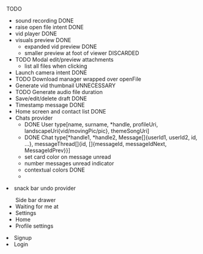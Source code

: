 TODO
<ul>
  <li>sound recording DONE</li>
  <li>raise open file intent DONE</li>
  <li>vid player DONE</li>
  <li>visuals preview DONE
    <ul>
      <li>expanded vid preview DONE</li>
      <li>smaller preview at foot of viewer DISCARDED</li>
    </ul>
  </li>
  <li>TODO Modal edit/preview attachments
    <ul>
      <li>list all files when clicking</li>
    </ul>
  </li>
  <li>Launch camera intent DONE</li>
  <li>TODO Download manager wrapped over openFile</li>
  <li>Generate vid thumbnail UNNECESSARY</li>
  <li>TODO Generate audio file duration</li>
  <li>Save/edit/delete draft DONE</li>
  <li>Timestamp message DONE</li>
  <li>Home screen and contact list DONE</li>
  <li>Chats provider
    <ul>
    <li>DONE User type[name, surname, *handle, profileUri, landscapeUri{vid/movingPic/pic}, themeSongUri]</li>
    <li>DONE Chat type[*handle1, *handle2, Message[]{userId1, userId2, id, ...}, messageThread[]{id, []{messageId, messageIdNext, MessageIdPrev}}]</li>
    <li>set card color on message unread</li>
    <li>number messages unread indicator</li>
    <li>contextual colors DONE</li>
    <li></li>
    </ul>
  </li>
</ul>
<li>snack bar undo provider</li>
  <ul> Side bar drawer
    <li>Waiting for me at</li>
    <li>Settings</li>
    <li>Home</li>
    <li>Profile settings</li>
  </ul>
<li>Signup</li>
<li>Login</li>
